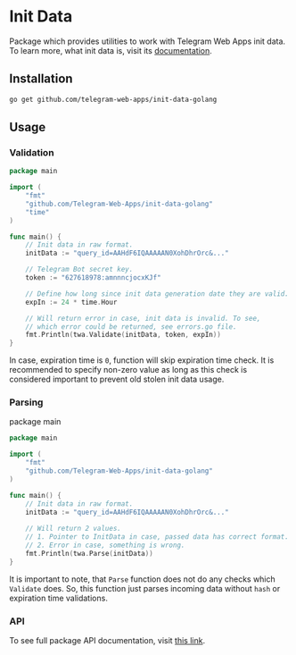 # Init Data

Package which provides utilities to work with Telegram Web Apps init data.
To learn more, what init data is, visit its [documentation](https://github.com/Telegram-Web-Apps/documentation/blob/master/init-data.md).

## Installation

```bash
go get github.com/telegram-web-apps/init-data-golang
```

## Usage

### Validation

```go
package main

import (
	"fmt"
	"github.com/Telegram-Web-Apps/init-data-golang"
	"time"
)

func main() {
	// Init data in raw format.
	initData := "query_id=AAHdF6IQAAAAAN0XohDhrOrc&..."

	// Telegram Bot secret key.
	token := "627618978:amnnncjocxKJf"

	// Define how long since init data generation date they are valid.
	expIn := 24 * time.Hour

	// Will return error in case, init data is invalid. To see,
	// which error could be returned, see errors.go file.
	fmt.Println(twa.Validate(initData, token, expIn))
}
```

In case, expiration time is `0`, function will skip expiration time check. It
is recommended to specify non-zero value as long as this check is considered
important to prevent old stolen init data usage. 

### Parsing

package main

```go
package main

import (
    "fmt"
    "github.com/Telegram-Web-Apps/init-data-golang"
)

func main() {
	// Init data in raw format.
	initData := "query_id=AAHdF6IQAAAAAN0XohDhrOrc&..."
	
	// Will return 2 values.
	// 1. Pointer to InitData in case, passed data has correct format.
	// 2. Error in case, something is wrong. 
	fmt.Println(twa.Parse(initData))
}
```

It is important to note, that `Parse` function does not do any checks which
`Validate` does. So, this function just parses incoming data without `hash`
or expiration time validations.

### API

To see full package API documentation, visit [this link](https://pkg.go.dev/github.com/telegram-web-apps/init-data-golang).
